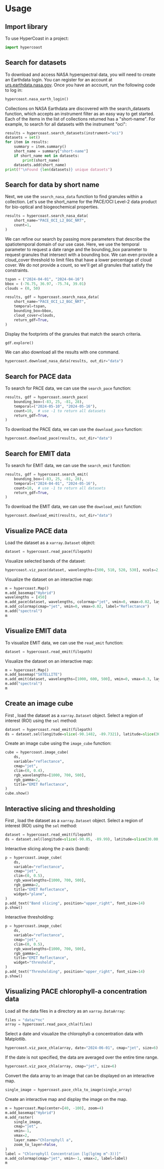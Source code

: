 # Usage

## Import library

To use HyperCoast in a project:

```python
import hypercoast
```

## Search for datasets

To download and access NASA hyperspectral data, you will need to create an
Earthdata login. You can register for an account at
[urs.earthdata.nasa.gov](https://urs.earthdata.nasa.gov). Once you have an account,
run the following code to log in:

```python
hypercoast.nasa_earth_login()
```

Collections on NASA Earthdata are discovered with the search_datasets function,
which accepts an instrument filter as an easy way to get started. Each of the
items in the list of collections returned has a "short-name". For example, to
search for all datasets with the instrument "oci":

```python
results = hypercoast.search_datasets(instrument="oci")
datasets = set()
for item in results:
    summary = item.summary()
    short_name = summary["short-name"]
    if short_name not in datasets:
        print(short_name)
    datasets.add(short_name)
print(f"\nFound {len(datasets)} unique datasets")
```

## Search for data by short name

Next, we use the `search_nasa_data` function to find granules within a collection.
Let's use the short_name for the PACE/OCI Level-2 data product for bio-optical
and biogeochemical properties.

```python
results = hypercoast.search_nasa_data(
    short_name="PACE_OCI_L2_BGC_NRT",
    count=1,
)
```

We can refine our search by passing more parameters that describe the
spatiotemporal domain of our use case. Here, we use the temporal parameter to
request a date range and the bounding_box parameter to request granules that
intersect with a bounding box. We can even provide a cloud_cover threshold to
limit files that have a lower percentage of cloud cover. We do not provide a
count, so we'll get all granules that satisfy the constraints.

```python
tspan = ("2024-04-01", "2024-04-16")
bbox = (-76.75, 36.97, -75.74, 39.01)
clouds = (0, 50)

results, gdf = hypercoast.search_nasa_data(
    short_name="PACE_OCI_L2_BGC_NRT",
    temporal=tspan,
    bounding_box=bbox,
    cloud_cover=clouds,
    return_gdf=True,
)
```

Display the footprints of the granules that match the search criteria.

```python
gdf.explore()
```

We can also download all the results with one command.

```python
hypercoast.download_nasa_data(results, out_dir="data")
```

## Search for PACE data

To search for PACE data, we can use the `search_pace` function:

```python
results, gdf = hypercoast.search_pace(
    bounding_box=(-83, 25, -81, 28),
    temporal=("2024-05-10", "2024-05-16"),
    count=10,  # use -1 to return all datasets
    return_gdf=True,
)
```

To download the PACE data, we can use the `download_pace` function:

```python
hypercoast.download_pace(results, out_dir="data")
```

## Search for EMIT data

To search for EMIT data, we can use the `search_emit` function:

```python
results, gdf = hypercoast.search_emit(
    bounding_box=(-83, 25, -81, 28),
    temporal=("2024-04-01", "2024-05-16"),
    count=10,  # use -1 to return all datasets
    return_gdf=True,
)
```

To download the EMIT data, we can use the `download_emit` function:

```python
hypercoast.download_emit(results, out_dir="data")
```

## Visualize PACE data

Load the dataset as a `xarray.Dataset` object:

```python
dataset = hypercoast.read_pace(filepath)
```

Visualize selected bands of the dataset:

```python
hypercoast.viz_pace(dataset, wavelengths=[500, 510, 520, 530], ncols=2, crs="default")
```

Visualize the dataset on an interactive map:

```python
m = hypercoast.Map()
m.add_basemap("Hybrid")
wavelengths = [450]
m.add_pace(dataset, wavelengths, colormap="jet", vmin=0, vmax=0.02, layer_name="PACE")
m.add_colormap(cmap="jet", vmin=0, vmax=0.02, label="Reflectance")
m.add("spectral")
m
```

## Visualize EMIT data

To visualize EMIT data, we can use the `read_emit` function:

```python
dataset = hypercoast.read_emit(filepath)
```

Visualize the dataset on an interactive map:

```python
m = hypercoast.Map()
m.add_basemap("SATELLITE")
m.add_emit(dataset, wavelengths=[1000, 600, 500], vmin=0, vmax=0.3, layer_name="EMIT")
m.add("spectral")
m
```

## Create an image cube

First , load the dataset as a `xarray.Dataset` object. Select a region of interest (ROI) using the `sel` method:

```python
dataset = hypercoast.read_emit(filepath)
ds = dataset.sel(longitude=slice(-90.1482, -89.7321), latitude=slice(30.0225, 29.7451))
```

Create an image cube using the `image_cube` function:

```python
cube = hypercoast.image_cube(
    ds,
    variable="reflectance",
    cmap="jet",
    clim=(0, 0.4),
    rgb_wavelengths=[1000, 700, 500],
    rgb_gamma=2,
    title="EMIT Reflectance",
)
cube.show()
```

## Interactive slicing and thresholding

First , load the dataset as a `xarray.Dataset` object. Select a region of interest (ROI) using the `sel` method:

```python
dataset = hypercoast.read_emit(filepath)
ds = dataset.sel(longitude=slice(-90.05, -89.99), latitude=slice(30.00, 29.93))
```

Interactive slicing along the z-axis (band):

```python
p = hypercoast.image_cube(
    ds,
    variable="reflectance",
    cmap="jet",
    clim=(0, 0.5),
    rgb_wavelengths=[1000, 700, 500],
    rgb_gamma=2,
    title="EMIT Reflectance",
    widget="plane",
)
p.add_text("Band slicing", position="upper_right", font_size=14)
p.show()
```

Interactive thresholding:

```python
p = hypercoast.image_cube(
    ds,
    variable="reflectance",
    cmap="jet",
    clim=(0, 0.5),
    rgb_wavelengths=[1000, 700, 500],
    rgb_gamma=2,
    title="EMIT Reflectance",
    widget="threshold",
)
p.add_text("Thresholding", position="upper_right", font_size=14)
p.show()
```

## Visualizing PACE chlorophyll-a concentration data

Load all the data files in a directory as an `xarray.DataArray`:

```python
files = "data/*nc"
array = hypercoast.read_pace_chla(files)
```

Select a date and visualize the chlorophyll-a concentration data with Matplotlib.

```python
hypercoast.viz_pace_chla(array, date="2024-06-01", cmap="jet", size=6)
```

If the date is not specified, the data are averaged over the entire time range.

```python
hypercoast.viz_pace_chla(array, cmap="jet", size=6)
```

Convert the data array to an image that can be displayed on an interactive map.

```python
single_image = hypercoast.pace_chla_to_image(single_array)
```

Create an interactive map and display the image on the map.

```python
m = hypercoast.Map(center=[40, -100], zoom=4)
m.add_basemap("Hybrid")
m.add_raster(
    single_image,
    cmap="jet",
    vmin=-1,
    vmax=2,
    layer_name="Chlorophyll a",
    zoom_to_layer=False,
)
label = "Chlorophyll Concentration [lg(lg(mg m^-3))]"
m.add_colormap(cmap="jet", vmin=-1, vmax=2, label=label)
m
```
